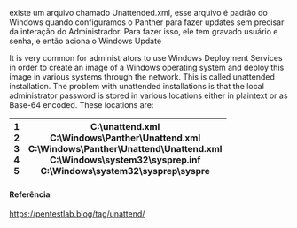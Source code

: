 existe um arquivo chamado Unattended.xml, esse arquivo é padrão do Windows quando configuramos o Panther para fazer updates sem precisar da interação do Administrador. Para fazer isso, ele tem gravado usuário e senha, e então aciona o Windows Update

It is very common for administrators to use Windows Deployment Services in order to create an image of a Windows operating system and deploy this image in various systems through the network. This is called unattended installation. The problem with unattended installations is that the local administrator password is stored in various locations either in plaintext or as Base-64 encoded. These locations are:

| 1<br>2<br>3<br>4<br>5 | C:\unattend.xml<br>C:\Windows\Panther\Unattend.xml<br>C:\Windows\Panther\Unattend\Unattend.xml<br>C:\Windows\system32\sysprep.inf<br>C:\Windows\system32\sysprep\syspre |
| --------------------- | ----------------------------------------------------------------------------------------------------------------------------------------------------------------------- |

#### Referência
https://pentestlab.blog/tag/unattend/